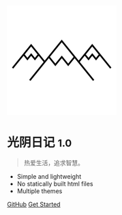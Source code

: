 ![logo](_media/favicon.svg)

# 光阴日记 <small>1.0</small>

> 热爱生活，追求智慧。

- Simple and lightweight
- No statically built html files
- Multiple themes

[GitHub](https://github.com/a-fly-fly-bird/)
[Get Started](/README.md)